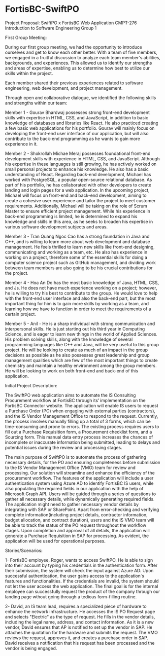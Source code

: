# FortisBC-SwiftPO
Project Proposal: SwiftPO x FortisBC Web Application
CMPT-276 Introduction to Software Engineering
Group 1



First Group Meeting:

During our first group meeting, we had the opportunity to introduce ourselves and get to know each other better. With a team of five members, we engaged in a fruitful discussion to analyze each team member's abilities, 
backgrounds, and experiences. This allowed us to identify our strengths and areas of expertise, enabling us to determine how best to utilize our skills within the project.

Each member shared their previous experiences related to software engineering, web development, and project management.

Through open and collaborative dialogue, we identified the following skills and strengths within our team:

Member 1 - Gourav Bhardwaj possesses strong front-end development skills with expertise in HTML, CSS, and JavaScript, in addition to basic knowledge of databases and libraries like React. He also practiced creating a few basic 
web applications for his portfolio. Gourav will mainly focus on developing the front-end user interface of our application, but will also contribute to the back-end programming as he wants to gain more experience in it.

Member 2 - Shokrollah Michae Meraj possesses foundational front-end development skills with experience in HTML, CSS, and JavaScript. Although his expertise in these languages is still growing, he has actively worked on small 
personal projects to enhance his knowledge. He also has a basic understanding of React. Regarding back-end development, Michael has worked with PostgreSQL, a popular open-source relational database. As part of his portfolio, he 
has collaborated with other developers to create landing and login pages for a web application. In the upcoming project, Michael will focus on front-end and back-end development, aiming to create a cohesive user experience and 
tailor the project to meet customer requirements. Additionally, Michael will be taking on the role of Scrum Master to ensure efficient project management. While his experience in back-end programming is limited, he is determined 
to expand his knowledge and skills in this area, as he seeks to broaden his expertise in various software development subjects and areas.

Member 3 - Tran Quang Ngoc Cao has a strong foundation in Java and C++, and is willing to learn more about web development and database management. He feels thrilled to learn new skills like front-end designing, communicating 
and working as a team, etc. He also has experience in working on a project, therefore some of the essential skills for doing a computer science project such as GitHub management, and dividing work between team members are also 
going to be his crucial contributions for the project.

Member 4 - Hoa An Do has the most basic knowledge of Java, HTML, CSS, and Js. He does not have much experience working on a project; however, he is willing to try his best to contribute to the group. He would love to help with the 
front-end user interface and also the back-end part, but the most important thing for him is to gain more skills by working as a team, and learning how we have to function in order to meet the requirements of a certain project.

Member 5 - Anil - He is a sharp individual with strong communication and interpersonal skills. He is just starting out his third year in Computing Science, and is eager to learn new things in the world of Applied Sciences. His 
problem solving skills, along with the knowledge of several programming languages like C++ and Java, will be very useful to this group project. He will be looking to create as much of an impact in the group decisions as possible 
as he also possesses great leadership and group management qualities which are few of the most important things to create chemistry and maintain a healthy environment among the group members. He will be looking to work on both 
front-end and back-end of this application.

Initial Project Description:

The SwiftPO web application aims to automate the IS Consulting Procurement workflow at FortisBC through its’ implementation on the FortisBC Connector website. The application will enable IS users to request a Purchase Order (PO) 
when engaging with external parties (contractors), and the IS Vendor Management Office to respond to the request. Currently, the process involves manually filling up a total of 3 forms, which can be time-consuming and prone to 
errors. The existing process requires users to fill out a Purchase Requisition form, a Procurement checklist form, and a Sourcing form. This manual data entry process increases the chances of incomplete or inaccurate information 
being submitted, leading to delays and potential issues during the review and processing stages.

The main purpose of SwiftPO is to automate the process of gathering necessary details, for the PO and ensuring completeness before submission to the IS Vendor Management Office (VMO) team for review and processing. Our solution 
will streamline and enhance the efficiency of the procurement workflow. The features of the application will include a user authentication system using Azure AD to identify FortisBC IS users, while also populating the required 
fields in our application with the help of Microsoft Graph API. Users will be guided through a series of questions to gather all necessary details, while dynamically generating required fields. The application might need to gather 
necessary vendor details by integrating with SAP or SharePoint. Apart from error-checking and verifying complete information(including project details, contractor information, budget allocation, and contract duration), users and 
the IS VMO team will be able to track the status of the PO request throughout the workflow stages. Upon completion and approval of all details, the application will generate a Purchase Requisition in SAP for processing. As 
evident, the application will be used for operational purposes.

Stories/Scenarios:

1- FortisBC employee, Roger, wants to access SwiftPO. He is able to sign into their account by typing his credentials in the authentication form. After their submission, the system will check the input against Azure AD. Upon 
successful authentication, the user gains access to the application's features and functionalities. If the credentials are invalid, the system should not let the user access the web application. The final goal is for the internal 
employee can successfully request the product of the company through our landing page wthout going through a tedious form-filling routine.

2- David, an IS team lead, requires a specialized piece of hardware to enhance the network infrastructure. He accesses the IS PO Request page and selects "Electric" as the type of request. He fills in the vendor details, including 
the legal name, address, and contact information. As it is a new vendor, David ensures that AP is notified to set up the vendor in SAP. He attaches the quotation for the hardware and submits the request. The VMO reviews the 
request, approves it, and creates a purchase order in SAP. David receives a notification that his request has been processed and the vendor is being engaged.

